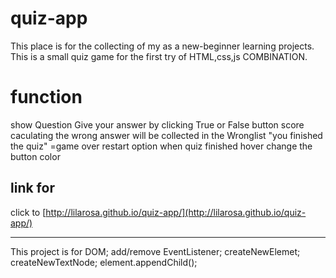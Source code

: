 # quiz-app
This place is for the collecting of my as a new-beginner learning projects.
This is a small quiz game for the first try of HTML,css,js COMBINATION.
# function
show Question
Give your answer by clicking True or False button 
score caculating
the wrong answer will be collected in the Wronglist
"you finished the quiz" =game over
restart option when quiz finished
hover change the button color

## link for 
click to 
[http://lilarosa.github.io/quiz-app/](http://lilarosa.github.io/quiz-app/)

-----

This project is for DOM; add/remove EventListener; createNewElemet; createNewTextNode; element.appendChild();

